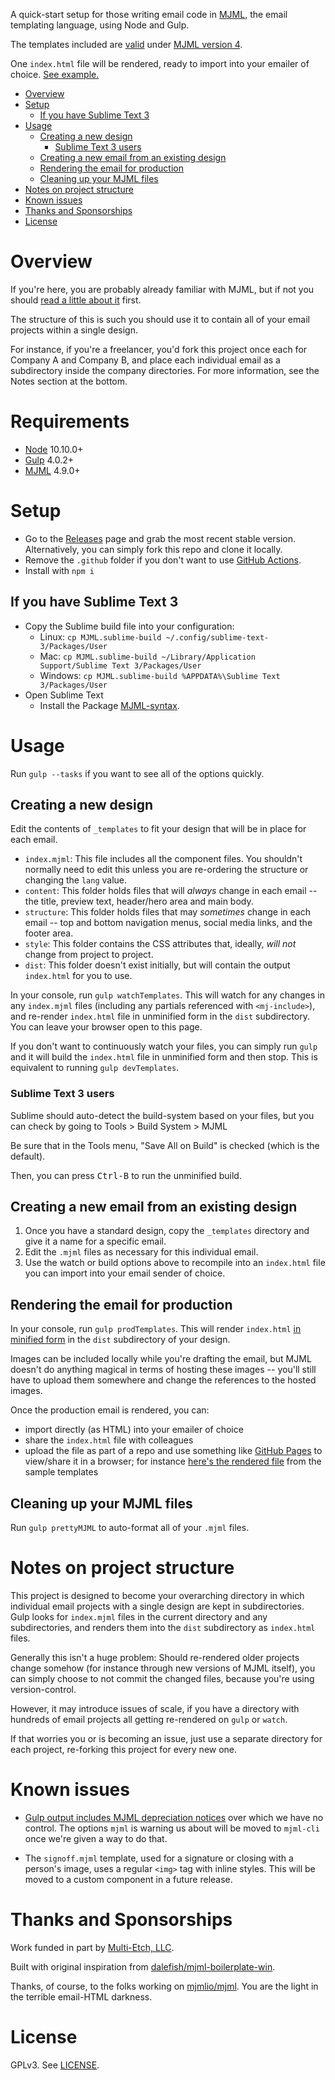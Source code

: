 A quick-start setup for those writing email code in [MJML](https://mjml.io/),
the email templating language, using Node and Gulp.

The templates included are
[valid](https://mjml.io/documentation/#validating-mjml) under
[MJML version 4](https://github.com/mjmlio/mjml/releases).

One `index.html` file will be rendered, ready to import into your emailer of
choice. [See example.](https://rootwork.github.io/mjml-quickstart/_templates/index.html)

<!-- The following section, from "ts" to "te", is an automatically-generated
  table of contents, updated whenever this file changes. Do not edit within
  this section. -->

<!--ts-->
   * [Overview](#overview)
   * [Setup](#setup)
      * [If you have Sublime Text 3](#if-you-have-sublime-text-3)
   * [Usage](#usage)
      * [Creating a new design](#creating-a-new-design)
         * [Sublime Text 3 users](#sublime-text-3-users)
      * [Creating a new email from an existing design](#creating-a-new-email-from-an-existing-design)
      * [Rendering the email for production](#rendering-the-email-for-production)
      * [Cleaning up your MJML files](#cleaning-up-your-mjml-files)
   * [Notes on project structure](#notes-on-project-structure)
   * [Known issues](#known-issues)
   * [Thanks and Sponsorships](#thanks-and-sponsorships)
   * [License](#license)

<!-- Added by: runner, at: Fri Mar 19 23:22:53 UTC 2021 -->

<!--te-->

# Overview

If you're here, you are probably already familiar with MJML, but if not you
should [read a little about it](https://documentation.mjml.io) first.

The structure of this is such you should use it to contain all of your email
projects within a single design.

For instance, if you're a freelancer, you'd fork this project once each for
Company A and Company B, and place each individual email as a subdirectory
inside the company directories. For more information, see the Notes section at
the bottom.

# Requirements

* [Node](https://nodejs.org/en/download/) 10.10.0+
* [Gulp](https://gulpjs.com/docs/en/getting-started/quick-start) 4.0.2+
* [MJML](https://github.com/mjmlio/mjml/releases) 4.9.0+

# Setup

- Go to the [Releases](https://github.com/rootwork/mjml-quickstart/releases)
  page and grab the most recent stable version. Alternatively, you can simply
  fork this repo and clone it locally.
- Remove the `.github` folder if you don't want to use
  [GitHub Actions](https://docs.github.com/en/actions).
- Install with `npm i`

## If you have Sublime Text 3

- Copy the Sublime build file into your configuration:
  - Linux: `cp MJML.sublime-build ~/.config/sublime-text-3/Packages/User`
  - Mac: `cp MJML.sublime-build ~/Library/Application Support/Sublime Text 3/Packages/User`
  - Windows: `cp MJML.sublime-build %APPDATA%\Sublime Text 3/Packages/User`
- Open Sublime Text
  - Install the Package
    [MJML-syntax](https://packagecontrol.io/packages/MJML-syntax).

# Usage

Run `gulp --tasks` if you want to see all of the options quickly.

## Creating a new design

Edit the contents of `_templates` to fit your design that will be in place for
each email.

- `index.mjml`: This file includes all the component files. You shouldn't
  normally need to edit this unless you are re-ordering the structure or
  changing the `lang` value.
- `content`: This folder holds files that will _always_ change in each email
  -- the title, preview text, header/hero area and main body.
- `structure`: This folder holds files that may _sometimes_ change in each
  email -- top and bottom navigation menus, social media links, and the footer
  area.
- `style`: This folder contains the CSS attributes that, ideally, _will not_
  change from project to project.
- `dist`: This folder doesn't exist initially, but will contain the output
  `index.html` for you to use.

In your console, run `gulp watchTemplates`. This will watch for any changes in
any `index.mjml` files (including any partials referenced with `<mj-include>`),
and re-render `index.html` file in unminified form in the `dist` subdirectory.
You can leave your browser open to this page.

If you don't want to continuously watch your files, you can simply run `gulp`
and it will build the `index.html` file in unminified form and then stop. This
is equivalent to running `gulp devTemplates`.

### Sublime Text 3 users

Sublime should auto-detect the build-system based on your files, but you can
check by going to Tools > Build System > MJML

Be sure that in the Tools menu, "Save All on Build" is checked (which is the
default).

Then, you can press <kbd>Ctrl-B</kbd> to run the unminified build.

## Creating a new email from an existing design

1. Once you have a standard design, copy the `_templates` directory and give it
   a name for a specific email.
2. Edit the `.mjml` files as necessary for this individual email.
3. Use the watch or build options above to recompile into an `index.html` file
   you can import into your email sender of choice.

## Rendering the email for production

In your console, run `gulp prodTemplates`. This will render `index.html`
[in minified form](https://github.com/mjmlio/mjml/blob/master/packages/mjml-cli/README.md#minify-and-beautify-the-output-html)
in the `dist` subdirectory of your design.

Images can be included locally while you're drafting the email, but MJML doesn't
do anything magical in terms of hosting these images -- you'll still have to
upload them somewhere and change the references to the hosted images.

Once the production email is rendered, you can:

- import directly (as HTML) into your emailer of choice
- share the `index.html` file with colleagues
- upload the file as part of a repo and use something like
  [GitHub Pages](https://pages.github.com/) to view/share it in a browser; for
  instance
  [here's the rendered file](https://rootwork.github.io/mjml-quickstart/_templates/dist/index.html)
  from the sample templates

## Cleaning up your MJML files

Run `gulp prettyMJML` to auto-format all of your `.mjml` files.

# Notes on project structure

This project is designed to become your overarching directory in which
individual email projects with a single design are kept in subdirectories. Gulp
looks for `index.mjml` files in the current directory and any subdirectories,
and renders them into the `dist` subdirectory as `index.html` files.

Generally this isn't a huge problem: Should re-rendered older projects change
somehow (for instance through new versions of MJML itself), you can simply
choose to not commit the changed files, because you're using version-control.

However, it may introduce issues of scale, if you have a directory with hundreds
of email projects all getting re-rendered on `gulp` or `watch`.

If that worries you or is becoming an issue, just use a separate directory for
each project, re-forking this project for every new one.

# Known issues

- [Gulp output includes MJML depreciation notices](https://github.com/mjmlio/mjml/issues/2205)
  over which we have no control. The options `mjml` is warning us about will be
  moved to `mjml-cli` once we're given a way to do that.

- The `signoff.mjml` template, used for a signature or closing with a person's
  image, uses a regular `<img>` tag with inline styles. This will be moved to a
  custom component in a future release.

# Thanks and Sponsorships

Work funded in part by [Multi-Etch, LLC](https://www.multietch.com/).

Built with original inspiration from
[dalefish/mjml-boilerplate-win](https://github.com/dalefish/mjml-boilerplate-win).

Thanks, of course, to the folks working on
[mjmlio/mjml](https://github.com/mjmlio/mjml). You are the light in the terrible
email-HTML darkness.

# License

GPLv3. See [LICENSE](LICENSE).
